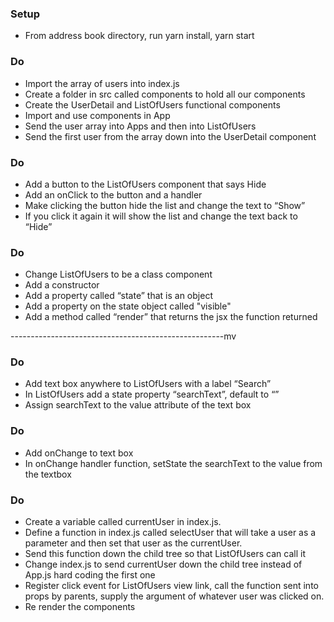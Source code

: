 ### Setup
* From address book directory, run yarn install, yarn start

### Do
* Import the array of users into index.js
* Create a folder in src called components to hold all our components
* Create the UserDetail and ListOfUsers functional components
* Import and use components in App
* Send the user array into Apps and then into ListOfUsers
* Send the first user from the array down into the UserDetail component

### Do
* Add a button to the ListOfUsers component that says Hide
* Add an onClick to the button and a handler
* Make clicking the button hide the list and change the text to “Show”
* If you click it again it will show the list and change the text back to “Hide”

### Do
* Change ListOfUsers to be a class component
* Add a constructor
* Add a property called “state” that is an object
* Add a property on the state object called "visible"
* Add a method called “render” that returns the jsx the function returned

-----------------------------------------------------mv        
### Do
* Add text box anywhere to ListOfUsers with a label “Search”
* In ListOfUsers add a state property “searchText”, default to “”
* Assign searchText to the value attribute of the text box

### Do
* Add onChange to text box
* In onChange handler function, setState the searchText to the value from the textbox

### Do
* Create a variable called currentUser in index.js.
* Define a function in index.js called selectUser that will take a user as a parameter and then set that user as the currentUser.
* Send this function down the child tree so that ListOfUsers can call it
* Change index.js to send currentUser down the child tree instead of App.js hard coding the first one
* Register click event for ListOfUsers view link, call the function sent into props by parents, supply the argument of whatever user was clicked on.
* Re render the components
